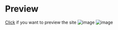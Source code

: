 # Preview
[Click](https://dynamic-kelpie-be9011.netlify.app/) if you want to preview the site
![image](https://user-images.githubusercontent.com/76014530/222855231-1af8941e-f513-4180-859a-1d0c6cf6512d.png)
![image](https://user-images.githubusercontent.com/76014530/222855273-99440621-f7e2-4bc8-90da-cdeacb5480dc.png)
